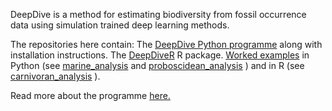 DeepDive is a method for estimating biodiversity from fossil occurrence data using simulation trained deep learning methods.

The repositories here contain:
The [DeepDive Python programme](https://github.com/DeepDive-project/deepdive) along with installation instructions.
The [DeepDiveR](https://github.com/DeepDive-project/DeepDiveR) R package.
[Worked examples](https://github.com/DeepDive-project/example_files) in Python (see [marine_analysis](https://github.com/DeepDive-project/example_files/tree/main/marine_analysis) and [proboscidean_analysis](https://github.com/DeepDive-project/example_files/tree/main/proboscidean_analysis) ) and in R (see [carnivoran_analysis](https://github.com/DeepDive-project/example_files/tree/main/carnivoran_analysis) ). 

Read more about the programme [here.](https://www.nature.com/articles/s41467-024-48434-7)
